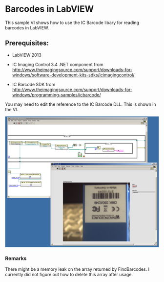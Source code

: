 # Barcodes in LabVIEW
This sample VI shows how to use the IC Barcode libary for reading barcodes in LabVIEW.

## Prerequisites:
- LabVIEW 2013

- IC Imaging Control 3.4 .NET component from
http://www.theimagingsource.com/support/downloads-for-windows/software-development-kits-sdks/icimagingcontrol/

- IC Barcode SDK from
http://www.theimagingsource.com/support/downloads-for-windows/programming-samples/icbarcode/

You may need to edit the reference to the IC Barcode DLL. This is shown in the VI.

![alt tag](https://raw.githubusercontent.com/TheImagingSource/Windows-Sample-LabVIEW-IC-Barcode/master/barcode.png)

### Remarks
There might be a memory leak on the array returned by FindBarcodes. I currently did not figure out how to delete this array after usage.
